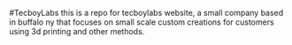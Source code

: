 #TecboyLabs
this is a repo for tecboylabs website, a small company based in buffalo ny that focuses on small scale custom creations for customers using 3d printing and other methods.
